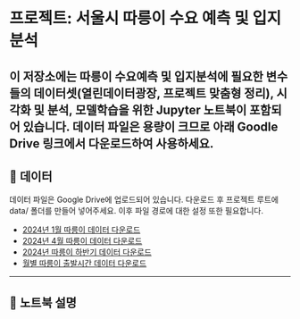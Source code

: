 # 프로젝트: 서울시 따릉이 수요 예측 및 입지 분석
 이 저장소에는 따릉이 수요예측 및 입지분석에 필요한 변수들의 데이터셋(열린데이터광장, 프로젝트 맞춤형 정리), 시각화 및 분석, 모델학습을 위한 Jupyter 노트북이 포함되어 있습니다. 데이터 파일은 용량이 크므로 아래 Goodle Drive 링크에서 다운로드하여 사용하세요.
---

## 📂 데이터

데이터 파일은 Google Drive에 업로드되어 있습니다. 다운로드 후 프로젝트 루트에 data/ 폴더를 만들어 넣어주세요. 이후 파일 경로에 대한 설정 또한 필요합니다.
- [2024년 1월 따릉이 데이터 다운로드](https://drive.google.com/uc?export=download&id=1WltLqTxbn-VHw8ki3tn-yQn1B-mpHn2R)
- [2024년 4월 따릉이 데이터 다운로드](https://drive.google.com/uc?export=download&id=1bPJAzrorcrNFqMMahGvEAvIJAbzgO_u5)
- [2024년 따릉이 하반기 데이터 다운로드](https://drive.google.com/uc?export=download&id=1Jx9UudV0TC2Syg1Aiy4g1LXuGfR1MHb-)
- [월별 따릉이 출발시간 데이터 다운로드](https://drive.google.com/uc?export=download&id=1z40qfTiLXQfwP9fivgo8IXqGvZMWZKw_)

---
## 📝 노트북 설명
